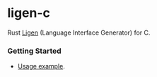 # ligen-c
Rust [Ligen](https://docs.rs/ligen) (Language Interface Generator) for C.

### Getting Started
* [Usage example](https://github.com/sensorial-systems/ligen-c/blob/main/examples/README.md).